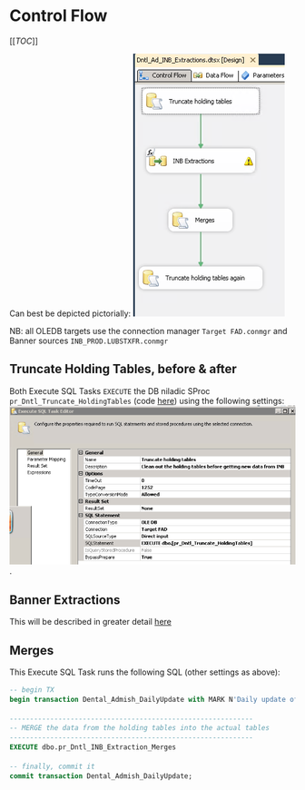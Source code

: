 # Control Flow

[[_TOC_]]

Can best be depicted pictorially:
 ![Control_Flow.png](/.attachments/Control_Flow-58d77829-9354-4d02-b523-37a460f9f0af.png)

NB: all OLEDB targets use the connection manager `Target FAD.conmgr` and Banner sources `INB_PROD.LUBSTXFR.conmgr`

## Truncate Holding Tables, before & after

Both Execute SQL Tasks `EXECUTE` the DB niladic SProc `pr_Dntl_Truncate_HoldingTables` (code [here](https://universityofleeds.visualstudio.com/FAD/FAD%20Team/_git/FAD-SSDT?path=%2FFAD%2Fdbo%2FStored%20Procedures%2Fpr_Dntl_Truncate_HoldingTables.sql&version=GBmaster)) using the following settings:
 ![Dentatl_admish_trunc_H_Table.PNG](/.attachments/Dentatl_admish_trunc_H_Table-648b7c5b-56a3-42a5-8806-2ad305fa1e42.PNG).

## Banner Extractions

This will be described in greater detail [here](/Intro/SSIS-Package/Logical-Data-Map)

## Merges

This Execute SQL Task runs the following SQL (other settings as above):
``` sql
-- begin TX
begin transaction Dental_Admish_DailyUpdate with MARK N'Daily update of Dental Admissions data';

------------------------------------------------------------
-- MERGE the data from the holding tables into the actual tables
------------------------------------------------------------
EXECUTE dbo.pr_Dntl_INB_Extraction_Merges

-- finally, commit it
commit transaction Dental_Admish_DailyUpdate;
```
